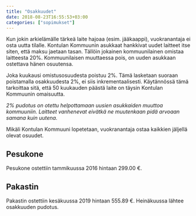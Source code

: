 ```yaml
---
title: "Osakkuudet"
date: 2018-08-23T16:55:53+03:00
categories: ["sopimukset"]
---
```

Kun jokin arkielämälle tärkeä laite hajoaa (esim. jääkaappi), vuokranantaja ei osta uutta tilalle. Kontulan Kommuunin asukkaat hankkivat uudet laitteet itse siten, että maksu jaetaan tasan. Tällöin jokainen kommuunilainen omistaa laitteesta 20%. Kommuunilaisen muuttaessa pois, on uuden asukkaan ostettava hänen osuutensa.

Joka kuukausi omistusosuudesta poistuu 2%. Tämä lasketaan suoraan poistamalla osakkuudesta 2%, ei siis inkrementaalisesti. Käytännössä tämä tarkoittaa sitä, että 50 kuukauden päästä laite on täysin Kontulan Kommuunin omaisuutta.

*2% pudotus on otettu helpottamaan uusien asukkaiden muuttoa kommuuniin. Laitteet vanhenevat eivätkä ne muutenkaan pidä arvoaan samana kuin uutena.*

Mikäli Kontulan Kommuuni lopetetaan, vuokranantaja ostaa kaikkien jäljellä olevat osuudet.

## Pesukone
Pesukone ostettiin tammikuussa 2016 hintaan 299.00 €.

## Pakastin
Pakastin ostettiin kesäkuussa 2019 hintaan 555.89 €. Heinäkuussa lähtee osakkuuden pudotus.
